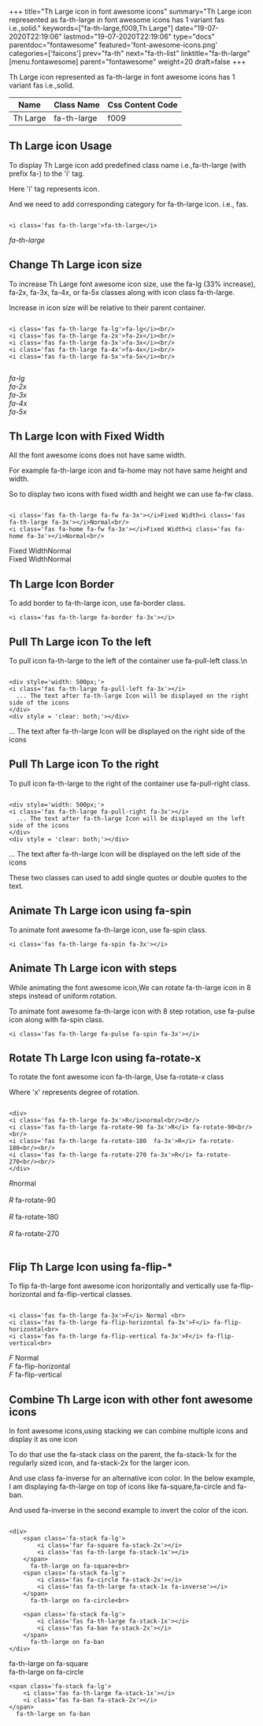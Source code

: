 +++
title="Th Large icon in font awesome icons"
summary="Th Large icon represented as fa-th-large in font awesome icons has 1 variant fas i.e.,solid."
keywords=["fa-th-large,f009,Th Large"]
date="19-07-2020T22:19:06"
lastmod="19-07-2020T22:19:06"
type="docs"
parentdoc="fontawesome"
featured='font-awesome-icons.png'
categories=['faicons']
prev="fa-th"
next="fa-th-list"
linktitle="fa-th-large"
[menu.fontawesome]
parent="fontawesome"
weight=20
draft=false
+++


Th Large icon represented as fa-th-large in font awesome icons has 1 variant fas i.e.,solid.

<div class='table-responsive'><table class='table'><thead><tr><th>Name</th><th>Class Name</th><th>Css Content Code</th></tr></thead><tbody><tr><td>Th Large</td><td>fa-th-large</td><td>f009</td></tr></tbody></table></div>



## Th Large icon Usage

To display Th Large icon add predefined class name i.e.,fa-th-large (with prefix fa-) to the 'i' tag.

Here 'i' tag represents icon.

And we need to add corresponding category for fa-th-large icon. i.e., fas.


```

<i class='fas fa-th-large'>fa-th-large</i>
```

<i class='fas fa-th-large'>fa-th-large</i>




## Change Th Large icon size
To increase Th Large font awesome icon size, use the fa-lg (33% increase), fa-2x, fa-3x, fa-4x, or fa-5x classes along with icon class fa-th-large.

Increase in icon size will be relative to their parent container. 

```

<i class='fas fa-th-large fa-lg'>fa-lg</i><br/>
<i class='fas fa-th-large fa-2x'>fa-2x</i><br/>
<i class='fas fa-th-large fa-3x'>fa-3x</i><br/>
<i class='fas fa-th-large fa-4x'>fa-4x</i><br/>
<i class='fas fa-th-large fa-5x'>fa-5x</i><br/>
            
```

<i class='fas fa-th-large fa-lg'>fa-lg</i><br/>
<i class='fas fa-th-large fa-2x'>fa-2x</i><br/>
<i class='fas fa-th-large fa-3x'>fa-3x</i><br/>
<i class='fas fa-th-large fa-4x'>fa-4x</i><br/>
<i class='fas fa-th-large fa-5x'>fa-5x</i><br/>
            



## Th Large Icon with Fixed Width 

All the font awesome icons does not have same width.

For example fa-th-large icon and fa-home may not have same height and width.

So to display two icons with fixed width and height we can use fa-fw class.


```

<i class='fas fa-th-large fa-fw fa-3x'></i>Fixed Width<i class='fas fa-th-large fa-3x'></i>Normal<br/>
<i class='fas fa-home fa-fw fa-3x'></i>Fixed Width<i class='fas fa-home fa-3x'></i>Normal<br/>
```

<i class='fas fa-th-large fa-fw fa-3x'></i>Fixed Width<i class='fas fa-th-large fa-3x'></i>Normal<br/>
<i class='fas fa-home fa-fw fa-3x'></i>Fixed Width<i class='fas fa-home fa-3x'></i>Normal<br/>



## Th Large Icon Border 

To add border to fa-th-large icon, use fa-border class.


```
<i class='fas fa-th-large fa-border fa-3x'></i>

```
<i class='fas fa-th-large fa-border fa-3x'></i>





## Pull Th Large icon To the left

To pull icon fa-th-large to the left of the container use fa-pull-left class.\n

```

<div style='width: 500px;'>
<i class='fas fa-th-large fa-pull-left fa-3x'></i>
  ... The text after fa-th-large Icon will be displayed on the right side of the icons
</div>
<div style = 'clear: both;'></div>
```

<div style='width: 500px;'>
<i class='fas fa-th-large fa-pull-left fa-3x'></i>
  ... The text after fa-th-large Icon will be displayed on the right side of the icons
</div>
<div style = 'clear: both;'></div>




## Pull Th Large icon To the right
To pull icon fa-th-large to the right of the container use fa-pull-right class.

```

<div style='width: 500px;'>
<i class='fas fa-th-large fa-pull-right fa-3x'></i>
  ... The text after fa-th-large Icon will be displayed on the left side of the icons
</div>
<div style = 'clear: both;'></div>
```

<div style='width: 500px;'>
<i class='fas fa-th-large fa-pull-right fa-3x'></i>
  ... The text after fa-th-large Icon will be displayed on the left side of the icons
</div>
<div style = 'clear: both;'></div>

These two classes can used to add single quotes or double quotes to the text.


## Animate Th Large icon using fa-spin
To animate font awesome fa-th-large icon, use fa-spin class.

```
<i class='fas fa-th-large fa-spin fa-3x'></i>
```
<i class='fas fa-th-large fa-spin fa-3x'></i>




## Animate Th Large icon with steps
While animating the font awesome icon,We can rotate fa-th-large icon in 8 steps instead of uniform rotation.

To animate font awesome fa-th-large icon with 8 step rotation, use fa-pulse icon along with fa-spin class.


```
<i class='fas fa-th-large fa-pulse fa-spin fa-3x'></i>

```
<i class='fas fa-th-large fa-pulse fa-spin fa-3x'></i>





## Rotate Th Large Icon using fa-rotate-x
To rotate the font awesome icon fa-th-large, Use fa-rotate-x class

Where 'x' represents degree of rotation.


```

<div>
<i class='fas fa-th-large fa-3x'>R</i>normal<br/><br/>
<i class='fas fa-th-large fa-rotate-90 fa-3x'>R</i> fa-rotate-90<br/><br/> 
<i class='fas fa-th-large fa-rotate-180  fa-3x'>R</i> fa-rotate-180<br/><br/> 
<i class='fas fa-th-large fa-rotate-270 fa-3x'>R</i> fa-rotate-270<br/><br/>
</div>
```

<div>
<i class='fas fa-th-large fa-3x'>R</i>normal<br/><br/>
<i class='fas fa-th-large fa-rotate-90 fa-3x'>R</i> fa-rotate-90<br/><br/> 
<i class='fas fa-th-large fa-rotate-180  fa-3x'>R</i> fa-rotate-180<br/><br/> 
<i class='fas fa-th-large fa-rotate-270 fa-3x'>R</i> fa-rotate-270<br/><br/>
</div>




## Flip Th Large Icon using fa-flip-*
To flip fa-th-large font awesome icon horizontally and vertically use fa-flip-horizontal and fa-flip-vertical classes. 

```

<i class='fas fa-th-large fa-3x'>F</i> Normal <br>
<i class='fas fa-th-large fa-flip-horizontal fa-3x'>F</i> fa-flip-horizontal<br>
<i class='fas fa-th-large fa-flip-vertical fa-3x'>F</i> fa-flip-vertical<br>
```

<i class='fas fa-th-large fa-3x'>F</i> Normal <br>
<i class='fas fa-th-large fa-flip-horizontal fa-3x'>F</i> fa-flip-horizontal<br>
<i class='fas fa-th-large fa-flip-vertical fa-3x'>F</i> fa-flip-vertical<br>




## Combine Th Large icon with other font awesome icons
In font awesome icons,using stacking we can combine multiple icons and display it as one icon 

To do that use the fa-stack class on the parent, the fa-stack-1x for the regularly sized icon, and fa-stack-2x for the larger icon.

And use class fa-inverse for an alternative icon color. 
In the below example, I am displaying fa-th-large on top of icons like fa-square,fa-circle and fa-ban.

And used fa-inverse in the second example to invert the color of the icon.

```

<div>
    <span class='fa-stack fa-lg'>
        <i class='far fa-square fa-stack-2x'></i>
        <i class='fas fa-th-large fa-stack-1x'></i>
    </span>
      fa-th-large on fa-square<br>
    <span class='fa-stack fa-lg'>
        <i class='fas fa-circle fa-stack-2x'></i>
        <i class='fas fa-th-large fa-stack-1x fa-inverse'></i>
    </span>
      fa-th-large on fa-circle<br>

    <span class='fa-stack fa-lg'>
        <i class='fas fa-th-large fa-stack-1x'></i>
        <i class='fas fa-ban fa-stack-2x'></i>
    </span>
      fa-th-large on fa-ban
</div>
```

<div>
    <span class='fa-stack fa-lg'>
        <i class='far fa-square fa-stack-2x'></i>
        <i class='fas fa-th-large fa-stack-1x'></i>
    </span>
      fa-th-large on fa-square<br>
    <span class='fa-stack fa-lg'>
        <i class='fas fa-circle fa-stack-2x'></i>
        <i class='fas fa-th-large fa-stack-1x fa-inverse'></i>
    </span>
      fa-th-large on fa-circle<br>

    <span class='fa-stack fa-lg'>
        <i class='fas fa-th-large fa-stack-1x'></i>
        <i class='fas fa-ban fa-stack-2x'></i>
    </span>
      fa-th-large on fa-ban
</div>






